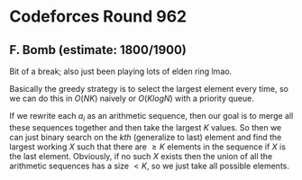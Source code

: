# Codeforces Round 962

## F. Bomb (estimate: 1800/1900)
Bit of a break; also just been playing lots of elden ring lmao. 

Basically the greedy strategy is to select the largest element every time, so we can do this in $O(NK)$ naively or $O(KlogN)$ with a priority queue.

If we rewrite each $a_i$ as an arithmetic sequence, then our goal is to merge all these sequences together and then take the largest $K$ values. So then we can just binary search on the $kth$ (generalize to last) element and find the largest working $X$ such that there are $\ge K$ elements in the sequence if $X$ is the last element. Obviously, if no such $X$ exists then the union of all the arithmetic sequences has a size $< K$, so we just take all possible elements.